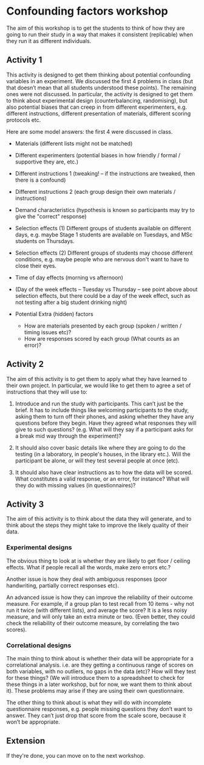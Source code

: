 # Confounding factors workshop

The aim of this workshop is to get the students to think of how they are going to run their study in a way that makes it consistent (replicable) when they run it as different individuals.

## Activity 1

This activity is designed to get them thinking about potential confounding variables in an experiment. We discussed the first 4 problems in class (but that doesn’t mean that all students understood these points). The remaining ones were not discussed.
In particular, the activity is designed to get them to think about experimental design (counterbalancing, randomising), but also potential biases that can creep in from different experimenters, e.g. different instructions, different presentation of materials, different scoring protocols etc.

Here are some model answers: the first 4 were discussed in class.

- Materials (different lists might not be matched)
- Different experimenters (potential biases in how friendly / formal / supportive they are, etc.)
- Different instructions 1 (tweaking! – if the instructions are tweaked, then there is a confound)
- Different instructions 2 (each group design their own materials / instructions)
- Demand characteristics (hypothesis is known so participants may try to give the "correct" response)
- Selection effects (1) Different groups of students available on different days, e.g. maybe Stage 1 students are available on Tuesdays, and MSc students on Thursdays.
- Selection effects (2) Different groups of students may choose different conditions, e.g. maybe people who are nervous don't want to have to close their eyes.
- Time of day effects (morning vs afternoon)
- (Day of the week effects – Tuesday vs Thursday – see point above about selection effects, but there could be a day of the week effect, such as not testing after a big student drinking night)

- Potential Extra (hidden) factors
  - How are materials presented by each group (spoken / written / timing issues etc)?
  - How are responses scored by each group (What counts as an error)?

## Activity 2

The aim of this activity is to get them to apply what they have learned to their own project. In particular, we would like to get them to agree a set of instructions that they will use to:

1. Introduce and run the study with participants. This can’t just be the brief. It has to include things like welcoming participants to the study, asking them to turn off their phones, and asking whether they have any questions before they begin. Have they agreed what responses they will give to such questions? (e.g. What will they say if a participant asks for a break mid way through the experiment)?

1. It should also cover basic details like where they are going to do the testing (in a laboratory, in people's houses, in the library etc.). Will the participant be alone, or will they test several people at once (etc).

1. It should also have clear instructions as to how the data will be scored. What constitutes a valid response, or an error, for instance? What will they do with missing values (in questionnaires)?

## Activity 3

The aim of this activity is to think about the data they will generate, and to think about the steps they might take to improve the likely quality of their data.

### Experimental designs

The obvious thing to look at is whether they are likely to get floor / ceiling effects. What if people recall all the words, make zero errors etc.?

Another issue is how they deal with ambiguous responses (poor handwriting, partially correct responses etc).

An advanced issue is how they can improve the reliability of their outcome measure. For example, if a group plan to test recall from 10 items - why not run it twice (with different lists), and average the score? It is a less noisy measure, and will only take an extra minute or two. (Even better, they could check the reliability of their outcome measure, by correlating the two scores).

### Correlational designs

The main thing to think about is whether their data will be appropriate for a correlational analysis. i.e. are they getting a continuous range of scores on both variables, with no outliers, no gaps in the data (etc)? How will they test for these things? (We will introduce them to a spreadsheet to check for these things in a later workshop, but for now, we want them to think about it). These problems may arise if they are using their own questionnaire.

The other thing to think about is what they will do with incomplete questionnaire responses, e.g. people missing questions they don’t want to answer. They can’t just drop that score from the scale score, because it won’t be appropriate.

## Extension

If they're done, you can move on to the next workshop.